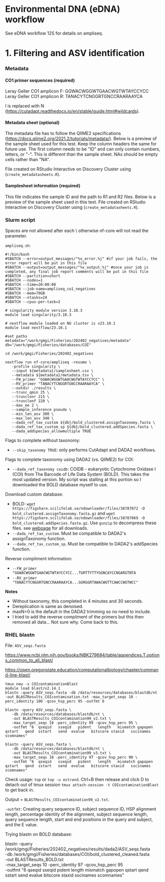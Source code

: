 # Environmental DNA (eDNA) workflow 

See eDNA workflow 12S for details on ampliseq. 

# 1. Filtering and ASV identification

### Metadata 

#### CO1 primer sequences (required)

Leray Geller CO1 amplicon F: GGWACWGGWTGAACWGTWTAYCCYCC  
Leray Geller CO1 amplicon R: TANACYTCNGGRTGNCCRAARAAYCA 

I is replaced with N (https://cutadapt.readthedocs.io/en/stable/guide.html#wildcards). 


#### Metadata sheet (optional) 

The metadata file has to follow the QIIME2 specifications (https://docs.qiime2.org/2021.2/tutorials/metadata/). Below is a preview of the sample sheet used for this test. Keep the column headers the same for future use. The first column needs to be "ID" and can only contain numbers, letters, or "-". This is different than the sample sheet. NAs should be empty cells rather than "NA". 

File created on RStudio Interactive on Discovery Cluster using (`create_metadatasheets.R`).  

#### Samplesheet information (required)

This file indicates the sample ID and the path to R1 and R2 files. Below is a preview of the sample sheet used in this test. File created on RStudio Interactive on Discovery Cluster using (`create_metadatasheets.R`).  

### Slurm script 

Spaces are not allowed after each \ otherwise nf-core will not read the parameter. 

`ampliseq.sh`:

```
#!/bin/bash
#SBATCH --error=output_messages/"%x_error.%j" #if your job fails, the error report will be put in this file
#SBATCH --output=output_messages/"%x_output.%j" #once your job is completed, any final job report comments will be put in this file
#SBATCH --partition=short
#SBATCH --nodes=1
#SBATCH --time=20:00:00
#SBATCH --job-name=ampliseq_co1_negatives
#SBATCH --mem=70GB
#SBATCH --ntasks=24
#SBATCH --cpus-per-task=2

# singularity module version 3.10.3
module load singularity/3.10.3

# nextflow module loaded on NU cluster is v23.10.1
module load nextflow/23.10.1

#set paths 
metadata="/work/gmgi/Fisheries/202402_negatives/metadata" 
db="/work/gmgi/Fisheries/databases/COI"

cd /work/gmgi/Fisheries/202402_negatives

nextflow run nf-core/ampliseq -resume \
   -profile singularity \
   --input ${metadata}/samplesheet.csv \
   --metadata ${metadata}/metadata.tsv \
   --FW_primer "GGWACWGGWTGAACWGTWTAYCCYCC" \
   --RV_primer "TANACYTCNGGRTGNCCRAARAAYCA" \
   --outdir ./results \
   --trunc_qmin 25 \
   --trunclenr 215 \
   --trunclenf 220 \
   --max_ee 2 \
   --sample_inference pseudo \
   --min_len_asv 300 \
   --max_len_asv 340 \
   --dada_ref_tax_custom ${db}/bold_clustered.assignTaxonomy.fasta \
   --dada_ref_tax_custom_sp ${db}/bold_clustered.addSpecies.fasta \
   --dada_addspecies_allowmultiple TRUE

```

Flags to complete without taxonomy: 
- `--skip_taxonomy TRUE`: only performs CutAdapt and DADA2 workflows.  

Flags to complete taxonomy using DADA2 (vs. QIIME2) for COI:  
- `--dada_ref_taxonomy coidb`: COIDB - eukaryotic Cytochrome Oxidase I (COI) from The Barcode of Life Data System (BOLD). This takes the most updated version. My script was stalling at this portion so I downloaded the BOLD database myself to use.

Download custom database:  
- BOLD: `wget https://figshare.scilifelab.se/ndownloader/files/38787072 -O bold_clustered.assignTaxonomy.fasta.gz` and `wget https://figshare.scilifelab.se/ndownloader/files/38787069 -O bold_clustered.addSpecies.fasta.gz`. Use `gunzip` to decompress these files. see [webpage](https://figshare.scilifelab.se/articles/dataset/COI_reference_sequences_from_BOLD_DB/20514192/2?file=38787072) for all downloads.
- `--dada_ref_tax_custom`. Must be compatible to DADA2's assignTaxonomy function.  
- `--dada_ref_tax_custom_sp`. Must be compatible to DADA2's addSpecies function. 

Reverse compliment information:  
- `--FW_primer "GGWACWGGWTGAACWGTWTAYCCYCC...TGRTTYTTYGGNCAYCCNGARGTNTA`  
- `--RV_primer "TANACYTCNGGRTGNCCRAARAAYCA...GGRGGRTAWACWGTTCAWCCWGTWCC"`


**Notes**  
- Without taxonomy, this completed in 4 minutes and 30 seconds. 
- Dereplication is same as denoised.   
- maxN=0 is the default in the DADA2 trimming so no need to include.   
- I tried to add the reverse compliment of the primers but this then removed all data... Not sure why. Come back to this. 

### RHEL blastn

File: `ASV_seqs.fasta` 

https://www.ncbi.nlm.nih.gov/books/NBK279684/table/appendices.T.options_common_to_all_blast/

https://open.oregonstate.education/computationalbiology/chapter/command-line-blast/

```
tmux new -s COIcontaminationBlast
module load blast/v2.14.1
blastn -query ASV_seqs.fasta -db /data/resources/databases/blastdb/nt -out BLASTResults_COIcontamination.txt -max_target_seqs 10 -perc_identity 100 -qcov_hsp_perc 95 -outfmt 6

blastn -query ASV_seqs.fasta \
   -db /data/resources/databases/blastdb/nt \
   -out BLASTResults_COIcontamination99_v2.txt \
   -max_target_seqs 10 -perc_identity 99 -qcov_hsp_perc 95 \
   -outfmt "6  qseqid   sseqid   pident   length   mismatch gapopen  qstart   qend  sstart   send  evalue   bitscore staxid   sscinames   scomnames"

blastn -query ASV_seqs.fasta \
   -db /data/resources/databases/blastdb/nt \
   -out BLASTResults_COIcontamination99_v3.txt \
   -max_target_seqs 10 -perc_identity 97 -qcov_hsp_perc 90 \
   -outfmt "6  qseqid   sseqid   pident   length   mismatch gapopen  qstart   qend  sstart   send  evalue   bitscore staxid   sscinames   scomnames"
```

Check usage: `top` or `top -u estrand`. 
Ctrl+B then release and click D to detach out of tmux session 
`tmux attach-session -t COIcontaminationBlast` to get back in.

Output = `BLASTResults_COIcontamination99_v2.txt`. 

`-outfmt`: Creating query sequence ID, subject sequence ID, HSP alignment length, percentage identity of the alignment, subject sequence length, query sequence length, start and end positions in the query and subject, and the E value.


Trying blastn on BOLD database: 

blastn -query /work/gmgi/Fisheries/202402_negatives/results/dada2/ASV_seqs.fasta \
   -db /work/gmgi/Fisheries/databases/COI/bold_clustered_cleaned.fasta \
   -out BLASTResults_BOLD.txt \
   -max_target_seqs 10 -perc_identity 97 -qcov_hsp_perc 95 \
   -outfmt "6  qseqid   sseqid   pident   length   mismatch gapopen  qstart   qend  sstart   send  evalue   bitscore staxid   sscinames   scomnames"